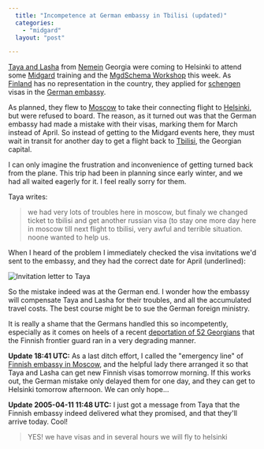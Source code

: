 ```yaml
---
  title: "Incompetence at German embassy in Tbilisi (updated)"
  categories: 
    - "midgard"
  layout: "post"

---
```

[Taya and Lasha][0] from [Nemein][1] Georgia were coming to Helsinki to attend some [Midgard][2] training and the [MgdSchema Workshop][3] this week. As [Finland][4] has no representation in the country, they applied for [schengen][5] visas in the [German embassy][6].

As planned, they flew to [Moscow][8] to take their connecting flight to [Helsinki][7], but were refused to board. The reason, as it turned out was that the German embassy had made a mistake with their visas, marking them for March instead of April. So instead of getting to the Midgard events here, they must wait in transit for another day to get a flight back to [Tbilisi][9], the Georgian capital.

I can only imagine the frustration and inconvenience of getting turned back from the plane. This trip had been in planning since early winter, and we had all waited eagerly for it. I feel really sorry for them.

Taya writes:
> we had very lots of troubles here in moscow, but finaly we changed ticket to tbilisi and get another russian visa (to stay one more day here in moscow till next flight to tbilisi, very awful and terrible situation. noone wanted to help us.

When I heard of the problem I immediately checked the visa invitations we'd sent to the embassy, and they had the correct date for April (underlined):

![Invitation letter to Taya][10]

 So the mistake indeed was at the German end. I wonder how the embassy will compensate Taya and Lasha for their troubles, and all the accumulated travel costs. The best course might be to sue the German foreign ministry.

It is really a shame that the Germans handled this so incompetently, especially as it comes on heels of a recent [deportation of 52 Georgians][11] that the Finnish frontier guard ran in a very degrading manner.

__Update 18:41 UTC:__ As a last ditch effort, I called the "emergency line" of [Finnish embassy in Moscow][12], and the helpful lady there arranged it so that Taya and Lasha can get new Finnish visas tomorrow morning. If this works out, the German mistake only delayed them for one day, and they can get to Helsinki tomorrow afternoon. We can only hope...

__Update 2005-04-11 11:48 UTC:__ I just got a message from Taya that the Finnish embassy indeed delivered what they promised, and that they'll arrive today. Cool!

> YES! we have visas and in several hours we will fly to helsinki

[0]: http://www.routamc.org/gallery/black-sea-2004/IMG_5336.html
[1]: http://www.nemein.com/en/
[2]: http://www.midgard-project.org/
[3]: http://www.midgard-project.org/midcom-permalink-f6b4eafca5c70cb443d6896f085663f5
[4]: http://en.wikipedia.org/wiki/Finland
[5]: http://en.wikipedia.org/wiki/Schengen_Treaty
[6]: http://www.goabroad.com/embassy/embassy.cfm?embassy=home&countryID=143#2729
[7]: http://en.wikipedia.org/wiki/Helsinki
[8]: http://en.wikipedia.org/wiki/Moscow
[9]: http://en.wikipedia.org/wiki/Tbilisi
[10]: http://bergie.iki.fi/midcom-serveattachmentguid-3c008578c9e9df0dbf2b9c07fedee00f/georgia-invitation.jpg
[11]: http://www.rustavi2.com.ge/view.php?id=10501
[12]: http://www.finemb-moscow.fi/index_en.html